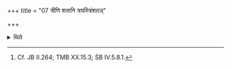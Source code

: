 +++
title = "07 त्रीणि शतानि त्रयस्त्रिंशतञ्"

+++

<details><summary>थिते</summary>

7. On the first day (the sacrificer) gives three-hundred thirty-three, and similarly on the second and the third day.[^1]  

[^1]: Cf. JB II.264; TMB XX.15.3; ŚB IV.5.8.1.  
</details>
